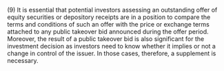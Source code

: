 (9) It is essential that potential investors assessing an outstanding offer of equity securities or depository receipts are in a position to compare the terms and conditions of such an offer with the price or exchange terms attached to any public takeover bid announced during the offer period. Moreover, the result of a public takeover bid is also significant for the investment decision as investors need to know whether it implies or not a change in control of the issuer. In those cases, therefore, a supplement is necessary.